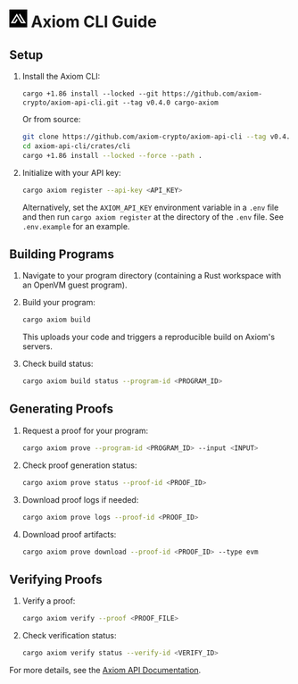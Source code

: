 # <img src="./favicon.ico" alt="Axiom Proving CLI" width="32" height="32" /> Axiom CLI Guide

## Setup

1. Install the Axiom CLI:

   ```
   cargo +1.86 install --locked --git https://github.com/axiom-crypto/axiom-api-cli.git --tag v0.4.0 cargo-axiom
   ```

   Or from source:

   ```bash
   git clone https://github.com/axiom-crypto/axiom-api-cli --tag v0.4.0
   cd axiom-api-cli/crates/cli
   cargo +1.86 install --locked --force --path .
   ```

2. Initialize with your API key:
   ```bash
   cargo axiom register --api-key <API_KEY>
   ```
   Alternatively, set the `AXIOM_API_KEY` environment variable in a `.env` file and then run `cargo axiom register` at the directory of the `.env` file.
   See `.env.example` for an example.

## Building Programs

1. Navigate to your program directory (containing a Rust workspace with an OpenVM guest program).

2. Build your program:

   ```bash
   cargo axiom build
   ```

   This uploads your code and triggers a reproducible build on Axiom's servers.

3. Check build status:
   ```bash
   cargo axiom build status --program-id <PROGRAM_ID>
   ```

## Generating Proofs

1. Request a proof for your program:

   ```bash
   cargo axiom prove --program-id <PROGRAM_ID> --input <INPUT>
   ```

2. Check proof generation status:

   ```bash
   cargo axiom prove status --proof-id <PROOF_ID>
   ```

3. Download proof logs if needed:

   ```bash
   cargo axiom prove logs --proof-id <PROOF_ID>
   ```

4. Download proof artifacts:
   ```bash
   cargo axiom prove download --proof-id <PROOF_ID> --type evm
   ```

## Verifying Proofs

1. Verify a proof:

   ```bash
   cargo axiom verify --proof <PROOF_FILE>
   ```

2. Check verification status:
   ```bash
   cargo axiom verify status --verify-id <VERIFY_ID>
   ```

For more details, see the [Axiom API Documentation](https://proving-api-docs.axiom.xyz/api-reference/axiom-cli).
